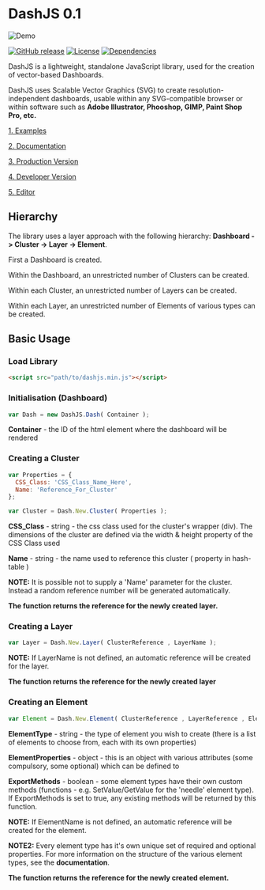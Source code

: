 DashJS 0.1
====================

![Demo](https://camo.githubusercontent.com/d521db039d333848a324f7431b81f0b210337b77/68747470733a2f2f707265766965772e6962622e636f2f64525872466b2f646173686a735f6361725f64617368626f6172645f612e6a7067)

[![GitHub release](https://img.shields.io/badge/version-0.1-red.svg)](https://github.com/evgenievdev/DashJS)
[![License](https://img.shields.io/badge/License-BSD%203--Clause-blue.svg)](https://opensource.org/licenses/BSD-3-Clause)
[![Dependencies](https://img.shields.io/badge/dependencies-none-brightgreen.svg)]()


DashJS is a lightweight, standalone JavaScript library, used for the creation of vector-based Dashboards.

DashJS uses Scalable Vector Graphics (SVG) to create resolution-independent dashboards, usable within any SVG-compatible browser or within software such as **Adobe Illustrator, Phooshop, GIMP, Paint Shop Pro, etc.**

 
[1. Examples](https://github.com/evgenievdev/DashJS/wiki/Examples)

[2. Documentation](https://github.com/evgenievdev/DashJS/wiki)

[3. Production Version](https://github.com/evgenievdev/DashJS/tree/master/production) 

[4. Developer Version](https://github.com/evgenievdev/DashJS/tree/master/developer)

[5. Editor](https://github.com/evgenievdev/DashJS/tree/master/editor)
 
Hierarchy
---------------------

The library uses a layer approach with the following hierarchy: 
**Dashboard -> Cluster -> Layer -> Element**. 

First a Dashboard is created.

Within the Dashboard, an unrestricted number of Clusters can be created.

Within each Cluster, an unrestricted number of Layers can be created.

Within each Layer, an unrestricted number of Elements of various types can be created.

Basic Usage
---------------------
### Load Library
```html
<script src="path/to/dashjs.min.js"></script>
```

### Initialisation (Dashboard)
```javascript
var Dash = new DashJS.Dash( Container );
```

**Container** - the ID of the html element where the dashboard will be rendered

### Creating a Cluster
```javascript
var Properties = {
  CSS_Class: 'CSS_Class_Name_Here',
  Name: 'Reference_For_Cluster'
};

var Cluster = Dash.New.Cluster( Properties );
```
**CSS_Class** - string - the css class used for the cluster's wrapper (div). The dimensions of the cluster are defined via the width & height property of the CSS Class used 

**Name** - string - the name used to reference this cluster ( property in hash-table )

**NOTE:** It is possible not to supply a 'Name' parameter for the cluster. Instead a random reference number will be generated automatically.

**The function returns the reference for the newly created layer.**

### Creating a Layer
```javascript
var Layer = Dash.New.Layer( ClusterReference , LayerName );
```

**NOTE:** If LayerName is not defined, an automatic reference will be created for the layer.

**The function returns the reference for the newly created layer**

### Creating an Element
```javascript
var Element = Dash.New.Element( ClusterReference , LayerReference , ElementName , ElementType , ElementProperties , ExportMethods );
```

**ElementType** - string - the type of element you wish to create (there is a list of elements to choose from, each with its own properties)

**ElementProperties** - object - this is an object with various attributes (some compulsory, some optional) which can be defined to 

**ExportMethods** - boolean - some element types have their own custom methods (functions - e.g. SetValue/GetValue for the 'needle' element type). If ExportMethods is set to true, any existing methods will be returned by this function.

**NOTE:** If ElementName is not defined,  an automatic reference will be created for the element.

**NOTE2:** Every element type has it's own unique set of required and optional properties. For more information on the structure of the various element types, see the **documentation**. 

**The function returns the reference for the newly created element.**
